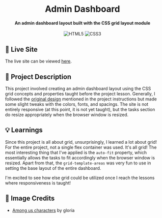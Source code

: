 <h1 align="center">
  Admin Dashboard
  <h4 align="center">An admin dashboard layout built with the CSS grid layout module</h4>
</h1>

<div align="center">

![HTML5](https://img.shields.io/badge/HTML5-%23E34F26.svg?style=flat&logo=html5&logoColor=white)
![CSS3](https://img.shields.io/badge/CSS3-%232965F1.svg?style=flat&logo=html5&logoColor=white)

</div>

## 🚀 Live Site

The live site can be viewed [here](https://admin-dashboard-ivory-six-96.vercel.app/).

## 📝 Project Description

This project involved creating an admin dashboard layout using the CSS grid concepts and properties taught before the project lesson. Generally, I followed the [original design](https://cdn.statically.io/gh/TheOdinProject/curriculum/43cc6ab69fdfbef40d431a65677d2144668930ac/intermediate_html_css/grid/project_admin_dashboard/imgs/dashboard-project.png) mentioned in the project instructions but made some slight tweaks with the colors, fonts, and spacings. The site is not entirely responsive (at this point, it is not yet taught), but the tasks section do resize appropriately when the browser window is resized.

## 💡 Learnings

Since this project is all about grid, unsurprisingly, I learned a lot about grid! For the entire project, not a single flex container was used. It's all grid! The most interesting thing that I've applied is the `auto-fit` property, which essentially allows the tasks to fit accordingly when the browser window is resized. Apart from that, the `grid-template-areas` was very fun to use in setting the base layout of the entire dashboard.

I'm excited to see how else grid could be utilized once I reach the lessons where responsiveness is taught!

## 📸 Image Credits

- [Among us characters](https://www.pinterest.com/stabmio/among-us-icons/) by gloria

